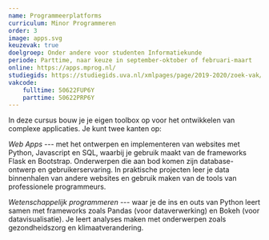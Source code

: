 ```yaml
---
name: Programmeerplatforms
curriculum: Minor Programmeren
order: 3
image: apps.svg
keuzevak: true
doelgroep: Onder andere voor studenten Informatiekunde
periode: Parttime, naar keuze in september-oktober of februari-maart
online: https://apps.mprog.nl/
studiegids: https://studiegids.uva.nl/xmlpages/page/2019-2020/zoek-vak/vak/73052
vakcode:
    fulltime: 50622FUP6Y
    parttime: 50622PRP6Y
---
```


In deze cursus bouw je je eigen toolbox op voor het ontwikkelen van complexe applicaties. Je kunt twee kanten op:

*Web Apps* --- met het ontwerpen en implementeren van websites met Python, Javascript en SQL, waarbij je gebruik maakt van de frameworks Flask en Bootstrap. Onderwerpen die aan bod komen zijn database-ontwerp en gebruikerservaring. In praktische projecten leer je data binnenhalen van andere websites en gebruik maken van de tools van professionele programmeurs.

*Wetenschappelijk programmeren* --- waar je de ins en outs van Python leert samen met frameworks zoals Pandas (voor dataverwerking) en Bokeh (voor datavisualisatie). Je leert analyses maken met onderwerpen zoals gezondheidszorg en klimaatverandering.